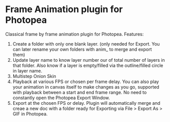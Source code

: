 # Frame Animation plugin for Photopea


Classical frame by frame animation plugin for Photopea.
Features:
1. Create a folder with only one blank layer. (only needed for Export. You can later rename your own folders with anim_ to merge and export them)
2. Update layer name to know layer number our of total number of layers in that folder. Also know if a layer is empty/filled via the outline/filled circle in layer name.
3. Multistep Onion Skin
4. Playback at various FPS or chosen per frame delay. You can also play your animation in canvas itself to make changes as you go, supported with playback between a start and end frame range. No need to constantly open the Photopea Export Window.
5. Export at the chosen FPS or delay. Plugin will automatically  merge and creae a new doc with a folder ready for Exporting via File > Export As > GIF in Photopea.
